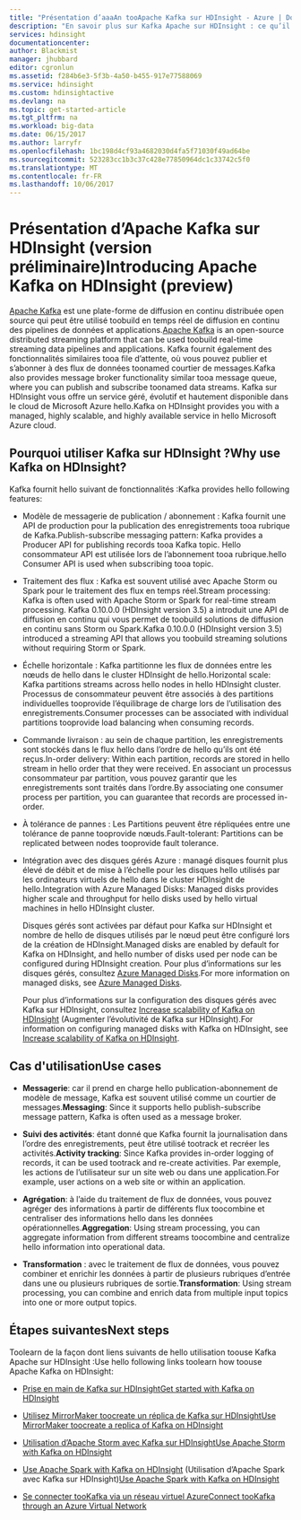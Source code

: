 ```yaml
---
title: "Présentation d’aaaAn tooApache Kafka sur HDInsight - Azure | Documents Microsoft"
description: "En savoir plus sur Kafka Apache sur HDInsight : ce qu’il est, ce qu’il fait et où les exemples toofind et la prise en main des informations."
services: hdinsight
documentationcenter: 
author: Blackmist
manager: jhubbard
editor: cgronlun
ms.assetid: f284b6e3-5f3b-4a50-b455-917e77588069
ms.service: hdinsight
ms.custom: hdinsightactive
ms.devlang: na
ms.topic: get-started-article
ms.tgt_pltfrm: na
ms.workload: big-data
ms.date: 06/15/2017
ms.author: larryfr
ms.openlocfilehash: 1bc198d4cf93a4682030d4fa5f71030f49ad64be
ms.sourcegitcommit: 523283cc1b3c37c428e77850964dc1c33742c5f0
ms.translationtype: MT
ms.contentlocale: fr-FR
ms.lasthandoff: 10/06/2017
---
```

# <a name="introducing-apache-kafka-on-hdinsight-preview"></a><span data-ttu-id="c7d03-103">Présentation d’Apache Kafka sur HDInsight (version préliminaire)</span><span class="sxs-lookup"><span data-stu-id="c7d03-103">Introducing Apache Kafka on HDInsight (preview)</span></span>

<span data-ttu-id="c7d03-104">[Apache Kafka](https://kafka.apache.org) est une plate-forme de diffusion en continu distribuée open source qui peut être utilisé toobuild en temps réel de diffusion en continu des pipelines de données et applications.</span><span class="sxs-lookup"><span data-stu-id="c7d03-104">[Apache Kafka](https://kafka.apache.org) is an open-source distributed streaming platform that can be used toobuild real-time streaming data pipelines and applications.</span></span> <span data-ttu-id="c7d03-105">Kafka fournit également des fonctionnalités similaires tooa file d’attente, où vous pouvez publier et s’abonner à des flux de données toonamed courtier de messages.</span><span class="sxs-lookup"><span data-stu-id="c7d03-105">Kafka also provides message broker functionality similar tooa message queue, where you can publish and subscribe toonamed data streams.</span></span> <span data-ttu-id="c7d03-106">Kafka sur HDInsight vous offre un service géré, évolutif et hautement disponible dans le cloud de Microsoft Azure hello.</span><span class="sxs-lookup"><span data-stu-id="c7d03-106">Kafka on HDInsight provides you with a managed, highly scalable, and highly available service in hello Microsoft Azure cloud.</span></span>

## <a name="why-use-kafka-on-hdinsight"></a><span data-ttu-id="c7d03-107">Pourquoi utiliser Kafka sur HDInsight ?</span><span class="sxs-lookup"><span data-stu-id="c7d03-107">Why use Kafka on HDInsight?</span></span>

<span data-ttu-id="c7d03-108">Kafka fournit hello suivant de fonctionnalités :</span><span class="sxs-lookup"><span data-stu-id="c7d03-108">Kafka provides hello following features:</span></span>

* <span data-ttu-id="c7d03-109">Modèle de messagerie de publication / abonnement : Kafka fournit une API de production pour la publication des enregistrements tooa rubrique de Kafka.</span><span class="sxs-lookup"><span data-stu-id="c7d03-109">Publish-subscribe messaging pattern: Kafka provides a Producer API for publishing records tooa Kafka topic.</span></span> <span data-ttu-id="c7d03-110">Hello consommateur API est utilisée lors de l’abonnement tooa rubrique.</span><span class="sxs-lookup"><span data-stu-id="c7d03-110">hello Consumer API is used when subscribing tooa topic.</span></span>

* <span data-ttu-id="c7d03-111">Traitement des flux : Kafka est souvent utilisé avec Apache Storm ou Spark pour le traitement des flux en temps réel.</span><span class="sxs-lookup"><span data-stu-id="c7d03-111">Stream processing: Kafka is often used with Apache Storm or Spark for real-time stream processing.</span></span> <span data-ttu-id="c7d03-112">Kafka 0.10.0.0 (HDInsight version 3.5) a introduit une API de diffusion en continu qui vous permet de toobuild solutions de diffusion en continu sans Storm ou Spark.</span><span class="sxs-lookup"><span data-stu-id="c7d03-112">Kafka 0.10.0.0 (HDInsight version 3.5) introduced a streaming API that allows you toobuild streaming solutions without requiring Storm or Spark.</span></span>

* <span data-ttu-id="c7d03-113">Échelle horizontale : Kafka partitionne les flux de données entre les nœuds de hello dans le cluster HDInsight de hello.</span><span class="sxs-lookup"><span data-stu-id="c7d03-113">Horizontal scale: Kafka partitions streams across hello nodes in hello HDInsight cluster.</span></span> <span data-ttu-id="c7d03-114">Processus de consommateur peuvent être associés à des partitions individuelles tooprovide l’équilibrage de charge lors de l’utilisation des enregistrements.</span><span class="sxs-lookup"><span data-stu-id="c7d03-114">Consumer processes can be associated with individual partitions tooprovide load balancing when consuming records.</span></span>

* <span data-ttu-id="c7d03-115">Commande livraison : au sein de chaque partition, les enregistrements sont stockés dans le flux hello dans l’ordre de hello qu’ils ont été reçus.</span><span class="sxs-lookup"><span data-stu-id="c7d03-115">In-order delivery: Within each partition, records are stored in hello stream in hello order that they were received.</span></span> <span data-ttu-id="c7d03-116">En associant un processus consommateur par partition, vous pouvez garantir que les enregistrements sont traités dans l’ordre.</span><span class="sxs-lookup"><span data-stu-id="c7d03-116">By associating one consumer process per partition, you can guarantee that records are processed in-order.</span></span>

* <span data-ttu-id="c7d03-117">À tolérance de pannes : Les Partitions peuvent être répliquées entre une tolérance de panne tooprovide nœuds.</span><span class="sxs-lookup"><span data-stu-id="c7d03-117">Fault-tolerant: Partitions can be replicated between nodes tooprovide fault tolerance.</span></span>

* <span data-ttu-id="c7d03-118">Intégration avec des disques gérés Azure : managé disques fournit plus élevé de débit et de mise à l’échelle pour les disques hello utilisés par les ordinateurs virtuels de hello dans le cluster HDInsight de hello.</span><span class="sxs-lookup"><span data-stu-id="c7d03-118">Integration with Azure Managed Disks: Managed disks provides higher scale and throughput for hello disks used by hello virtual machines in hello HDInsight cluster.</span></span>

    <span data-ttu-id="c7d03-119">Disques gérés sont activées par défaut pour Kafka sur HDInsight et nombre de hello de disques utilisés par le nœud peut être configuré lors de la création de HDInsight.</span><span class="sxs-lookup"><span data-stu-id="c7d03-119">Managed disks are enabled by default for Kafka on HDInsight, and hello number of disks used per node can be configured during HDInsight creation.</span></span> <span data-ttu-id="c7d03-120">Pour plus d’informations sur les disques gérés, consultez [Azure Managed Disks](../virtual-machines/windows/managed-disks-overview.md).</span><span class="sxs-lookup"><span data-stu-id="c7d03-120">For more information on managed disks, see [Azure Managed Disks](../virtual-machines/windows/managed-disks-overview.md).</span></span>

    <span data-ttu-id="c7d03-121">Pour plus d’informations sur la configuration des disques gérés avec Kafka sur HDInsight, consultez [Increase scalability of Kafka on HDInsight](hdinsight-apache-kafka-scalability.md) (Augmenter l’évolutivité de Kafka sur HDInsight).</span><span class="sxs-lookup"><span data-stu-id="c7d03-121">For information on configuring managed disks with Kafka on HDInsight, see [Increase scalability of Kafka on HDInsight](hdinsight-apache-kafka-scalability.md).</span></span>

## <a name="use-cases"></a><span data-ttu-id="c7d03-122">Cas d'utilisation</span><span class="sxs-lookup"><span data-stu-id="c7d03-122">Use cases</span></span>

* <span data-ttu-id="c7d03-123">**Messagerie**: car il prend en charge hello publication-abonnement de modèle de message, Kafka est souvent utilisé comme un courtier de messages.</span><span class="sxs-lookup"><span data-stu-id="c7d03-123">**Messaging**: Since it supports hello publish-subscribe message pattern, Kafka is often used as a message broker.</span></span>

* <span data-ttu-id="c7d03-124">**Suivi des activités**: étant donné que Kafka fournit la journalisation dans l’ordre des enregistrements, peut être utilisé tootrack et recréer les activités.</span><span class="sxs-lookup"><span data-stu-id="c7d03-124">**Activity tracking**: Since Kafka provides in-order logging of records, it can be used tootrack and re-create activities.</span></span> <span data-ttu-id="c7d03-125">Par exemple, les actions de l’utilisateur sur un site web ou dans une application.</span><span class="sxs-lookup"><span data-stu-id="c7d03-125">For example, user actions on a web site or within an application.</span></span>

* <span data-ttu-id="c7d03-126">**Agrégation**: à l’aide du traitement de flux de données, vous pouvez agréger des informations à partir de différents flux toocombine et centraliser des informations hello dans les données opérationnelles.</span><span class="sxs-lookup"><span data-stu-id="c7d03-126">**Aggregation**: Using stream processing, you can aggregate information from different streams toocombine and centralize hello information into operational data.</span></span>

* <span data-ttu-id="c7d03-127">**Transformation** : avec le traitement de flux de données, vous pouvez combiner et enrichir les données à partir de plusieurs rubriques d’entrée dans une ou plusieurs rubriques de sortie.</span><span class="sxs-lookup"><span data-stu-id="c7d03-127">**Transformation**: Using stream processing, you can combine and enrich data from multiple input topics into one or more output topics.</span></span>

## <a name="next-steps"></a><span data-ttu-id="c7d03-128">Étapes suivantes</span><span class="sxs-lookup"><span data-stu-id="c7d03-128">Next steps</span></span>

<span data-ttu-id="c7d03-129">Toolearn de la façon dont liens suivants de hello utilisation toouse Kafka Apache sur HDInsight :</span><span class="sxs-lookup"><span data-stu-id="c7d03-129">Use hello following links toolearn how toouse Apache Kafka on HDInsight:</span></span>

* [<span data-ttu-id="c7d03-130">Prise en main de Kafka sur HDInsight</span><span class="sxs-lookup"><span data-stu-id="c7d03-130">Get started with Kafka on HDInsight</span></span>](hdinsight-apache-kafka-get-started.md)

* [<span data-ttu-id="c7d03-131">Utilisez MirrorMaker toocreate un réplica de Kafka sur HDInsight</span><span class="sxs-lookup"><span data-stu-id="c7d03-131">Use MirrorMaker toocreate a replica of Kafka on HDInsight</span></span>](hdinsight-apache-kafka-mirroring.md)

* [<span data-ttu-id="c7d03-132">Utilisation d’Apache Storm avec Kafka sur HDInsight</span><span class="sxs-lookup"><span data-stu-id="c7d03-132">Use Apache Storm with Kafka on HDInsight</span></span>](hdinsight-apache-storm-with-kafka.md)

* <span data-ttu-id="c7d03-133">[Use Apache Spark with Kafka on HDInsight](hdinsight-apache-spark-with-kafka.md) (Utilisation d’Apache Spark avec Kafka sur HDInsight)</span><span class="sxs-lookup"><span data-stu-id="c7d03-133">[Use Apache Spark with Kafka on HDInsight](hdinsight-apache-spark-with-kafka.md)</span></span>

* [<span data-ttu-id="c7d03-134">Se connecter tooKafka via un réseau virtuel Azure</span><span class="sxs-lookup"><span data-stu-id="c7d03-134">Connect tooKafka through an Azure Virtual Network</span></span>](hdinsight-apache-kafka-connect-vpn-gateway.md)
